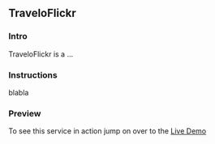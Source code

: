 <h2>TraveloFlickr</h2>
<h3>Intro</h3>
<p>TraveloFlickr is a ...</p>
<h3>Instructions</h3>
<p>blabla</p>
<h3>Preview</h3>
<p>To see this service in action jump on over to the <a href="." title="Live Demo"/>Live Demo</p>
